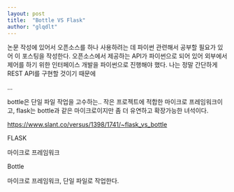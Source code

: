 ```yaml
---
layout: post
title:  "Bottle VS Flask"
author: "glqdlt"
---
```


논문 작성에 있어서 오픈소스를 하나 사용하려는 데 파이썬 관련해서 공부할 필요가 있어 이 포스팅을 작성한다.
오픈소스에서 제공하는 API가 파이썬으로 되어 있어 외부에서 제어를 하기 위한 인터페이스 개발을 파이썬으로 진행해야 했다.
나는 정말 간단하게 REST API를 구현할 것이기 때문에

...

bottle은 단일 파일 작업을 고수하는.. 작은 프로젝트에 적합한 마이크로 프레임워크이고,
flask는 bottle과 같은 마이크로이지만 좀 더 유연하고 확장가능한 녀석이다.

https://www.slant.co/versus/1398/1741/~flask_vs_bottle


FLASK

마이크로 프레임워크

Bottle

마이크로 프레임워크, 단일 파일로 작업한다.

